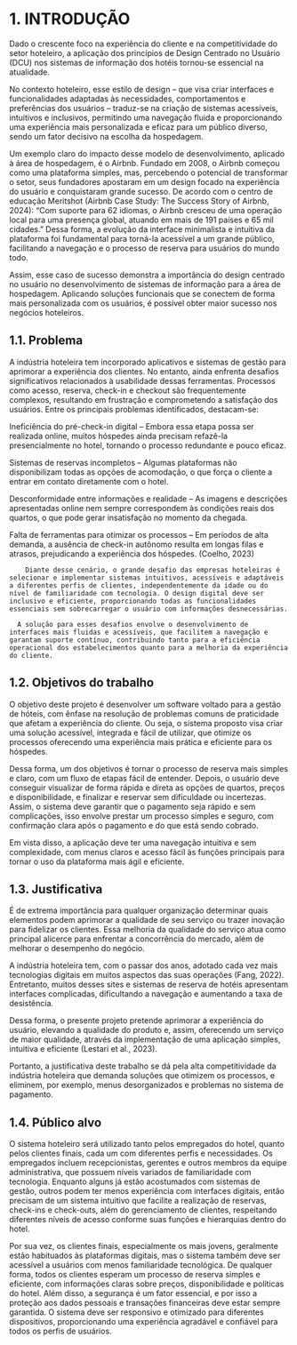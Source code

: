 # 1. INTRODUÇÃO

Dado o crescente foco na experiência do cliente e na competitividade do setor hoteleiro, a aplicação dos princípios de Design Centrado no Usuário (DCU) nos sistemas de informação dos hotéis tornou-se essencial na atualidade. 

No contexto hoteleiro, esse estilo de design – que visa criar interfaces e funcionalidades adaptadas às necessidades, comportamentos e preferências dos usuários – traduz-se na criação de sistemas acessíveis, intuitivos e inclusivos, permitindo uma navegação fluida e proporcionando uma experiência mais personalizada e eficaz para um público diverso, sendo um fator decisivo na escolha da hospedagem. 

Um exemplo claro do impacto desse modelo de desenvolvimento, aplicado à área de hospedagem, é o Airbnb. Fundado em 2008, o Airbnb começou como uma plataforma simples, mas, percebendo o potencial de transformar o setor, seus fundadores apostaram em um design focado na experiência do usuário e conquistaram grande sucesso. De acordo com o centro de educação Meritshot (Airbnb Case Study: The Success Story of Airbnb, 2024): “Com suporte para 62 idiomas, o Airbnb cresceu de uma operação local para uma presença global, atuando em mais de 191 países e 65 mil cidades.” Dessa forma, a evolução da interface minimalista e intuitiva da plataforma foi fundamental para torná-la acessível a um grande público, facilitando a navegação e o processo de reserva para usuários do mundo todo. 

Assim, esse caso de sucesso demonstra a importância do design centrado no usuário no desenvolvimento de sistemas de informação para a área de hospedagem. Aplicando soluções funcionais que se conectem de forma mais personalizada com os usuários, é possível obter maior sucesso nos negócios hoteleiros. 

## 1.1. Problema

A indústria hoteleira tem incorporado aplicativos e sistemas de gestão para aprimorar a experiência dos clientes. No entanto, ainda enfrenta desafios significativos relacionados à usabilidade dessas ferramentas. Processos como acesso, reserva, check-in e checkout são frequentemente complexos, resultando em frustração e comprometendo a satisfação dos usuários. 
Entre os principais problemas identificados, destacam-se: 

Ineficiência do pré-check-in digital – Embora essa etapa possa ser realizada online, muitos hóspedes ainda precisam refazê-la presencialmente no hotel, tornando o processo redundante e pouco eficaz. 

Sistemas de reservas incompletos – Algumas plataformas não disponibilizam todas as opções de acomodação, o que força o cliente a entrar em contato diretamente com o hotel. 

Desconformidade entre informações e realidade – As imagens e descrições apresentadas online nem sempre correspondem às condições reais dos quartos, o que pode gerar insatisfação no momento da chegada. 

Falta de ferramentas para otimizar os processos – Em períodos de alta demanda, a ausência de check-in autônomo resulta em longas filas e atrasos, prejudicando a experiência dos hóspedes. (Coelho, 2023) 

        Diante desse cenário, o grande desafio das empresas hoteleiras é selecionar e implementar sistemas intuitivos, acessíveis e adaptáveis a diferentes perfis de clientes, independentemente da idade ou do nível de familiaridade com tecnologia. O design digital deve ser inclusivo e eficiente, proporcionando todas as funcionalidades essenciais sem sobrecarregar o usuário com informações desnecessárias. 

      A solução para esses desafios envolve o desenvolvimento de interfaces mais fluidas e acessíveis, que facilitem a navegação e garantam suporte contínuo, contribuindo tanto para a eficiência operacional dos estabelecimentos quanto para a melhoria da experiência do cliente.
      
## 1.2. Objetivos do trabalho

O objetivo deste projeto é desenvolver um software voltado para a gestão de hóteis, com ênfase na resolução de problemas comuns de praticidade que afetam a experiência do cliente. Ou seja, o sistema proposto visa criar uma solução acessível, integrada e fácil de utilizar, que otimize os processos oferecendo uma experiência mais prática e eficiente para os hóspedes.  

Dessa forma, um dos objetivos é tornar o processo de reserva mais simples e claro, com um fluxo de etapas fácil de entender. Depois, o usuário deve conseguir visualizar de forma rápida e direta as opções de quartos, preços e disponibilidade, e finalizar e reservar sem dificuldade ou incertezas. Assim, o sistema deve garantir que o pagamento seja rápido e sem complicações, isso envolve prestar um processo simples e seguro, com confirmação clara após o pagamento e do que está sendo cobrado. 

Em vista disso, a aplicação deve ter uma navegação intuitiva e sem complexidade, com menus claros e acesso fácil às funções principais para tornar o uso da plataforma mais ágil e eficiente. 

## 1.3. Justificativa

É de extrema importância para qualquer organização determinar quais elementos podem aprimorar a qualidade de seu serviço ou trazer inovação para fidelizar os clientes. Essa melhoria da qualidade do serviço atua como principal alicerce para enfrentar a concorrência do mercado, além de melhorar o desempenho do negócio. 

A indústria hoteleira tem, com o passar dos anos, adotado cada vez mais tecnologias digitais em muitos aspectos das suas operações (Fang, 2022). Entretanto, muitos desses sites e sistemas de reserva de hotéis apresentam interfaces complicadas, dificultando a navegação e aumentando a taxa de desistência. 

Dessa forma, o presente projeto pretende aprimorar a experiência do usuário, elevando a qualidade do produto e, assim, oferecendo um serviço de maior qualidade, através da implementação de uma aplicação simples, intuitiva e eficiente (Lestari et al., 2023). 

Portanto, a justificativa deste trabalho se dá pela alta competitividade da indústria hoteleira que demanda soluções que otimizem os processos, e eliminem, por exemplo, menus desorganizados e problemas no sistema de pagamento. 

## 1.4. Público alvo

O sistema hoteleiro será utilizado tanto pelos empregados do hotel, quanto pelos clientes finais, cada um com diferentes perfis e necessidades. Os empregados incluem recepcionistas, gerentes e outros membros da equipe administrativa, que possuem níveis variados de familiaridade com tecnologia. Enquanto alguns já estão acostumados com sistemas de gestão, outros podem ter menos experiência com interfaces digitais, então precisam de um sistema intuitivo que facilite a realização de reservas, check-ins e check-outs, além do gerenciamento de clientes, respeitando diferentes níveis de acesso conforme suas funções e hierarquias dentro do hotel. 

Por sua vez, os clientes finais, especialmente os mais jovens, geralmente estão habituados às plataformas digitais, mas o sistema também deve ser acessível a usuários com menos familiaridade tecnológica. De qualquer forma, todos os clientes esperam um processo de reserva simples e eficiente, com informações claras sobre preços, disponibilidade e políticas do hotel. Além disso, a segurança é um fator essencial, e por isso a proteção aos dados pessoais e transações financeiras deve estar sempre garantida. O sistema deve ser responsivo e otimizado para diferentes dispositivos, proporcionando uma experiência agradável e confiável para todos os perfis de usuários. 
